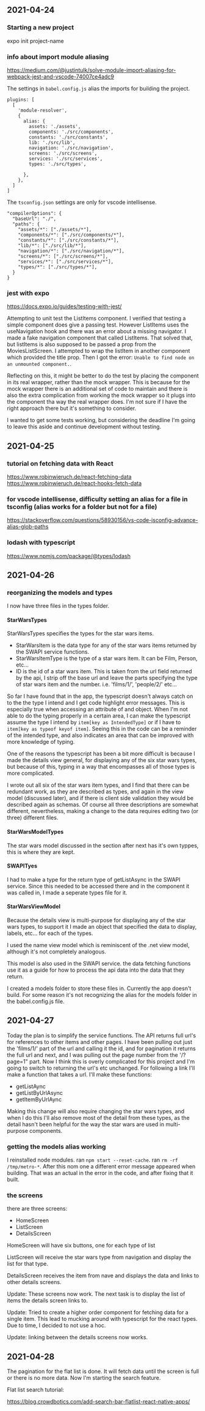 ## 2021-04-24

### Starting a new project

expo init project-name

### info about import module aliasing

https://medium.com/@justintulk/solve-module-import-aliasing-for-webpack-jest-and-vscode-74007ce4adc9

The settings in `babel.config.js` alias the imports for building the project.  

```
plugins: [
  [
    'module-resolver',
    {
      alias: {
        assets: './assets',
        components: './src/components',
        constants: './src/constants',
        lib: './src/lib',
        navigation: './src/navigation',
        screens: './src/screens',
        services: './src/services',
        types: './src/types',
        
      },
    },
  ]
]
```

The `tsconfig.json` settings are only for vscode intellisense.

```
"compilerOptions": {
  "baseUrl": "./",
  "paths": {
    "assets/*": ["./assets/*"],
    "components/*": ["./src/components/*"],
    "constants/*": ["./src/constants/*"],
    "lib/*": ["./src/lib/*"],
    "navigation/*": ["./src/navigation/*"],
    "screens/*": ["./src/screens/*"],
    "services/*": ["./src/services/*"],
    "types/*": ["./src/types/*"],
  }
}
```

### jest with expo

https://docs.expo.io/guides/testing-with-jest/

Attempting to unit test the ListItems component.  I verified that testing a simple component does give a passing test.  However ListItems uses the useNavigation hook and there was an error about a missing navigator.  I made a fake navigation component that called ListItems.  That solved that, but listItems is also supposed to be passed a prop from the MoviesListScreen.  I attempted to wrap the listItem in another component which provided the title prop.  Then I got the error: `Unable to find node on an unmounted component.`.

Reflecting on this, it might be better to do the test by placing the component in its real wrapper, rather than the mock wrapper.  This is because for the mock wrapper there is an additional set of code to maintain and there is also the extra complication from working the mock wrapper so it plugs into the component tha way the real wrapper does.  I'm not sure if I have the right approach there but it's something to consider.  

I wanted to get some tests working, but considering the deadline I'm going to leave this aside and continue development without testing.

## 2021-04-25

### tutorial on fetching data with React

https://www.robinwieruch.de/react-fetching-data
https://www.robinwieruch.de/react-hooks-fetch-data

### for vscode intellisense, difficulty setting an alias for a file in tsconfig (alias works for a folder but not for a file)

https://stackoverflow.com/questions/58930156/vs-code-jsconfig-advance-alias-glob-paths


### lodash with typescript

https://www.npmjs.com/package/@types/lodash

## 2021-04-26

### reorganizing the models and types

I now have three files in the types folder.

#### StarWarsTypes

StarWarsTypes specifies the types for the star wars items.  
* StarWarsItem is the data type for any of the star wars items returned by the SWAPI service functions.
* StarWarsItemType is the type of a star wars item.  It can be Film, Person, etc...
* ID is the id of a star wars item.  This is taken from the url field returned by the api, I strip off the base url and leave the parts specifying the type of star wars item and the number.  i.e. 'films/1/', 'people/2/' etc...

So far I have found that in the app, the typescript doesn't always catch on to the the type I intend and I get code highlight error messages.  This is especially true when accessing an attribute of and object.  When I'm not able to do the typing properly in a certain area, I can make the typescript assume the type I intend by `item[key as IntendedType]` or if I have to `item[key as typeof keyof item]`.  Seeing this in the code can be a reminder of the intended type, and also indicates an area that can be improved with more knowledge of typing.

One of the reasons the typescript has been a bit more difficult is because I made the details view general, for displaying any of the six star wars types, but because of this, typing in a way that encompasses all of those types is more complicated. 

I wrote out all six of the star wars item types, and I find that there can be redundant work, as they are described as types, and again in the view model (discussed later), and if there is client side validation they would be described again as schemas.  Of course all three descriptions are somewhat different, nevertheless, making a change to the data requires editing two (or three) different files.

#### StarWarsModelTypes

The star wars model discussed in the section after next has it's own typpes, this is where they are kept.

#### SWAPITyes

I had to make a type for the return type of getListAsync in the SWAPI service.  Since this needed to be accessed there and in the component it was called in, I made a seperate types file for it.

#### StarWarsViewModel

Because the details view is multi-purpose for displaying any of the star wars types, to support it I made an object that specified the data to display, labels, etc... for each of the types.

I used the name view model which is reminiscent of the .net view model, although it's not completely analogous.

This model is also used in the SWAPI service.  the data fetching functions use it as a guide for how to process the api data into the data that they return.  

I created a models folder to store these files in.  Currently the app doesn't build. For some reason it's not recognizing the alias for the models folder in the babel.config.js file.

## 2021-04-27

Today the plan is to simplify the service functions.  The API returns full url's for references to other items and other pages.  I have been pulling out just the 'films/1/' part of the url and calling it the id, and for pagination it returns the full url and next, and I was pulling out the page number from the '/?page=1" part.  Now I think this is overly complicated for this project and I'm going to switch to returning the url's etc unchanged.  For following a link I'll make a function that takes a url.  I'll make these functions:

* getListAync
* getListByUrlAsync
* getItemByUrlAync

Making this change will also require changing the star wars types, and when I do this I'll also remove most of the detail from these types, as the detail hasn't been helpful for the way the star wars are used in multi-purpose components.

### getting the models alias working

I reinstalled node modules.  ran `npm start --reset-cache`.  ran `rm -rf /tmp/metro-*`.  After this nom one a different error message appeared when building. That was an actual in the error in the code, and after fixing that it built. 

### the screens

there are three screens:

* HomeScreen
* ListScreen
* DetailsScreen

HomeScreen will have six buttons, one for each type of list

ListScreen will receive the star wars type from navigation and display the list for that type.  

DetailsScreen receives the item from nave and displays the data and links to other details screens.

Update: These screens now work.  The next task is to display the list of items the details screen links to.

Update: Tried to create a higher order component for fetching data for a single item.  This lead to mucking around with typescript for the react types.  Due to time, I decided to not use a hoc.

Update: linking between the details screens now works.

## 2021-04-28

The pagination for the flat list is done.  It will fetch data until the screen is full or there is no more data.  Now I'm starting the search feature.

Flat list search tutorial:

https://blog.crowdbotics.com/add-search-bar-flatlist-react-native-apps/



